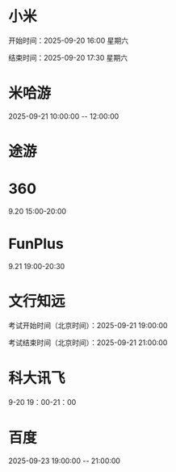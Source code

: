 
# 小米
开始时间：2025-09-20 16:00 星期六

结束时间：2025-09-20 17:30 星期六

# 米哈游
2025-09-21 10:00:00 -- 12:00:00

# 途游

# 360
9.20 15:00-20:00

# FunPlus
9.21 19:00-20:30

# 文行知远
考试开始时间（北京时间）：2025-09-21 19:00:00

考试结束时间（北京时间）：2025-09-21 21:00:00

# 科大讯飞
9-20 19：00-21：00


# 百度
2025-09-23 19:00:00 -- 21:00:00
<!--stackedit_data:
eyJoaXN0b3J5IjpbMjA1MTYyNDE1MiwtMTM2OTI5MzgwMiwtOT
k5ODQ0MTQ5LC05MTMzMzA4MzcsLTE5Mjg5MjI2NTAsNDg4NjI1
MTk1LC0yMjc4OTA4MCwxMTU2MjMxNjMzLDUyMjA1NTMyMywtMj
AwNDQwNzMwMiwtMjE0MDkwNDE2MywtNzM3MjYzNzY1LDEzNjgw
MjM5MjEsNzE4ODE4NTk0LC0yMDU1ODU4MjM1LDE1NTc2MzYyMz
csLTI1MDAyMTI2MSwyMDgzNTI3MTksLTEyMzU1NTY2OTUsMTQw
NzQwNTEwNV19
-->